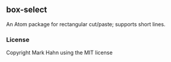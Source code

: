 
## box-select

An Atom package for rectangular cut/paste; supports short lines.

### License

Copyright Mark Hahn using the MIT license
